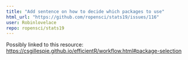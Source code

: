 ```yaml
---
title: "Add sentence on how to decide which packages to use"
html_url: "https://github.com/ropensci/stats19/issues/116"
user: Robinlovelace
repo: ropensci/stats19
---
```


Possibly linked to this resource: https://csgillespie.github.io/efficientR/workflow.html#package-selection